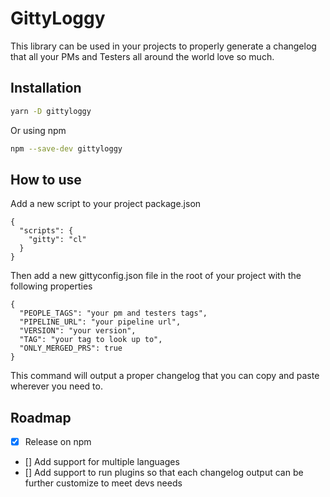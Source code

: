 # GittyLoggy

This library can be used in your projects to properly generate a changelog
that all your PMs and Testers all around the world love so much.

## Installation

```bash
yarn -D gittyloggy
```

Or using npm

```bash
npm --save-dev gittyloggy
```

## How to use

Add a new script to your project package.json

```json5
{
  "scripts": {
    "gitty": "cl"
  }
}
```

Then add a new gittyconfig.json file in the root of your project with the following properties

```json5
{
  "PEOPLE_TAGS": "your pm and testers tags",
  "PIPELINE_URL": "your pipeline url",
  "VERSION": "your version",
  "TAG": "your tag to look up to",
  "ONLY_MERGED_PRS": true
}
```

This command will output a proper changelog that you can copy and paste wherever you need to.

## Roadmap

- [X] Release on npm
- [] Add support for multiple languages
- [] Add support to run plugins so that each changelog output can be further customize to meet devs needs
